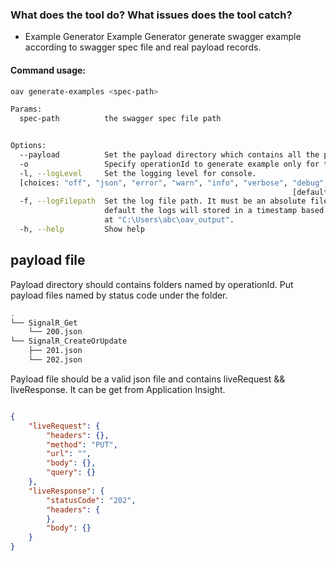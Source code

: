 ### What does the tool do? What issues does the tool catch?

- Example Generator
Example Generator generate swagger example according to swagger spec file and real payload records.

#### Command usage:

```bash
oav generate-examples <spec-path>

Params:
  spec-path          the swagger spec file path


Options:
  --payload          Set the payload directory which contains all the payload file, the file format is listed below. If no payload file is provided under the directory, then no examples will be generated. If the option '--payload' is not set, the example values will be mocked for all operations.
  -o                 Specify operationId to generate example only for the operation
  -l, --logLevel     Set the logging level for console.
  [choices: "off", "json", "error", "warn", "info", "verbose", "debug", "silly"]
                                                               [default: "warn"]
  -f, --logFilepath  Set the log file path. It must be an absolute filepath. By
                     default the logs will stored in a timestamp based log file
                     at "C:\Users\abc\oav_output".
  -h, --help         Show help                                         [boolean]

```
## payload file
Payload directory should contains folders named by operationId. Put payload files named by status code under the folder.
```bash
.
└── SignalR_Get
    └── 200.json
└── SignalR_CreateOrUpdate
    ├── 201.json
    └── 202.json
```

Payload file should be a valid json file and contains liveRequest && liveResponse. It can be get from Application Insight.

```json

{
    "liveRequest": {
        "headers": {},
        "method": "PUT",
        "url": "",
        "body": {},
        "query": {}
    },
    "liveResponse": {
        "statusCode": "202",
        "headers": {
        },
        "body": {}
    }
}
```
